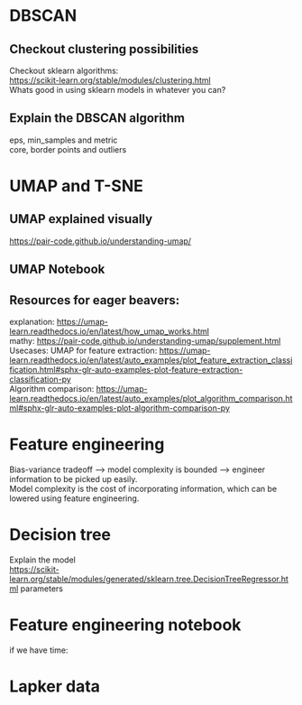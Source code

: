 # DBSCAN

## Checkout clustering possibilities

Checkout sklearn algorithms:<br>
https://scikit-learn.org/stable/modules/clustering.html<br>
Whats good in using sklearn models in whatever you can?<br>

## Explain the DBSCAN algorithm

eps, min_samples and metric<br>
core, border points and outliers<br>

# UMAP and T-SNE

## UMAP explained visually
https://pair-code.github.io/understanding-umap/<br>

## UMAP Notebook

## Resources for eager beavers:
explanation: https://umap-learn.readthedocs.io/en/latest/how_umap_works.html<br>
mathy: https://pair-code.github.io/understanding-umap/supplement.html<br>
Usecases:
UMAP for feature extraction: https://umap-learn.readthedocs.io/en/latest/auto_examples/plot_feature_extraction_classification.html#sphx-glr-auto-examples-plot-feature-extraction-classification-py<br>
Algorithm comparison: https://umap-learn.readthedocs.io/en/latest/auto_examples/plot_algorithm_comparison.html#sphx-glr-auto-examples-plot-algorithm-comparison-py<br>


# Feature engineering

Bias-variance tradeoff --> model complexity is bounded --> engineer information to be picked up easily.<br>
Model complexity is the cost of incorporating information, which can be lowered using feature engineering. <br>

# Decision tree

Explain the model<br>
https://scikit-learn.org/stable/modules/generated/sklearn.tree.DecisionTreeRegressor.html
parameters<br>

# Feature engineering notebook

if we have time:
# Lapker data

